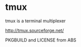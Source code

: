 tmux
====

tmux is a terminal multiplexer

http://tmux.sourceforge.net/

PKGBUILD and LICENSE from ABS
